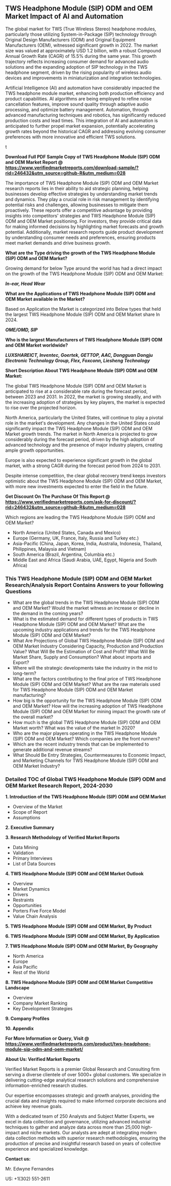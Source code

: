<h2>TWS Headphone Module (SIP) ODM and OEM Market Impact of AI and Automation</h2><p>The global market for TWS (True Wireless Stereo) headphone modules, particularly those utilizing System-in-Package (SIP) technology through Original Design Manufacturers (ODM) and Original Equipment Manufacturers (OEM), witnessed significant growth in 2022. The market size was valued at approximately USD 1.2 billion, with a robust Compound Annual Growth Rate (CAGR) of 15.5% during the same year. This growth trajectory reflects increasing consumer demand for advanced audio solutions and the expanding adoption of SIP technology in the TWS headphone segment, driven by the rising popularity of wireless audio devices and improvements in miniaturization and integration technologies.</p><p>Artificial Intelligence (AI) and automation have considerably impacted the TWS headphone module market, enhancing both production efficiency and product capabilities. AI algorithms are being employed to refine noise cancellation features, improve sound quality through adaptive audio processing, and optimize battery management. Automation, through advanced manufacturing techniques and robotics, has significantly reduced production costs and lead times. This integration of AI and automation is anticipated to further propel market expansion, potentially accelerating growth rates beyond the historical CAGR and addressing evolving consumer preferences with more innovative and efficient TWS solutions.</p>t</p><p id="" class=""><strong>Download Full PDF Sample Copy of TWS Headphone Module (SIP) ODM and OEM Market Report @ <a href="https://www.verifiedmarketreports.com/download-sample/?rid=246432&utm_source=github-R&utm_medium=028" target="_blank">https://www.verifiedmarketreports.com/download-sample/?rid=246432&utm_source=github-R&utm_medium=028</a></strong></p><p>The importance of&nbsp;TWS Headphone Module (SIP) ODM and OEM Market research reports lies in their ability to aid strategic planning, helping businesses develop effective strategies by understanding market trends and dynamics. They play a crucial role in risk management by identifying potential risks and challenges, allowing businesses to mitigate them proactively. These reports offer a competitive advantage by providing insights into competitors' strategies and TWS Headphone Module (SIP) ODM and OEM Market positioning. For investors, they provide critical data for making informed decisions by highlighting market forecasts and growth potential. Additionally, market research reports guide product development by understanding consumer needs and preferences, ensuring products meet market demands and drive business growth.</p><p><strong>What are the&nbsp;Type driving the growth of the TWS Headphone Module (SIP) ODM and OEM Market?</strong></p><p id="" class="">Growing demand for below Type around the world has had a direct impact on the growth of the TWS Headphone Module (SIP) ODM and OEM Market:</p><em><strong>In-ear, Head Wear</strong></em></p><strong>What are the&nbsp;Applications&nbsp;of TWS Headphone Module (SIP) ODM and OEM Market available in the Market?</strong></p><p id="" class="">Based on Application the Market is categorized into Below types that held the largest TWS Headphone Module (SIP) ODM and OEM Market share In 2024.</p><em><strong>OME/OMD, SIP</strong></em></p><strong>Who is the largest Manufacturers of TWS Headphone Module (SIP) ODM and OEM Market worldwide?</strong></p><p><em><strong>LUXSHAREICT, Inventec, Goertek, GETTOP, AAC, Dongguan Dongju Electronic Technology Group, Flex, Foxconn, Liesheng Technology</strong></em></p><p id="" class=""><strong>Short Description About TWS Headphone Module (SIP) ODM and OEM Market:</strong></p><p>The global TWS Headphone Module (SIP) ODM and OEM Market is anticipated to rise at a considerable rate during the forecast period, between 2023 and 2031. In 2022, the market is growing steadily, and with the increasing adoption of strategies by key players, the market is expected to rise over the projected horizon.</p><p>North America, particularly the United States, will continue to play a pivotal role in the market's development. Any changes in the United States could significantly impact the TWS Headphone Module (SIP) ODM and OEM Market growth trends. The market in North America is projected to grow considerably during the forecast period, driven by the high adoption of advanced technology and the presence of major industry players, creating ample growth opportunities.</p><p>Europe is also expected to experience significant growth in the global market, with a strong CAGR during the forecast period from 2024 to 2031.</p><p>Despite intense competition, the clear global recovery trend keeps investors optimistic about the TWS Headphone Module (SIP) ODM and OEM Market, with more new investments expected to enter the field in the future.</p><p id="" class=""><strong>Get Discount On The Purchase Of This Report @ <a href="https://www.verifiedmarketreports.com/ask-for-discount/?rid=246432&utm_source=github-R&utm_medium=028" target="_blank">https://www.verifiedmarketreports.com/ask-for-discount/?rid=246432&utm_source=github-R&utm_medium=028</a></strong></p>Which regions are leading the TWS Headphone Module (SIP) ODM and OEM Market?</p><ul><li>North America (United States, Canada and Mexico)</li><li>Europe (Germany, UK, France, Italy, Russia and Turkey etc.)</li><li>Asia-Pacific (China, Japan, Korea, India, Australia, Indonesia, Thailand, Philippines, Malaysia and Vietnam)</li><li>South America (Brazil, Argentina, Columbia etc.)</li><li>Middle East and Africa (Saudi Arabia, UAE, Egypt, Nigeria and South Africa)</li></ul><h3 id="" class="">This TWS Headphone Module (SIP) ODM and OEM Market Research/Analysis Report Contains Answers to your following Questions</h3><ul><li>What are the global trends in the TWS Headphone Module (SIP) ODM and OEM Market? Would the market witness an increase or decline in the demand in the coming years?</li><li>What is the estimated demand for different types of products in TWS Headphone Module (SIP) ODM and OEM Market? What are the upcoming industry applications and trends for the TWS Headphone Module (SIP) ODM and OEM Market?</li><li>What Are Projections of Global TWS Headphone Module (SIP) ODM and OEM Market Industry Considering Capacity, Production and Production Value? What Will Be the Estimation of Cost and Profit? What Will Be Market Share, Supply and Consumption? What about imports and Export?</li><li>Where will the strategic developments take the industry in the mid to long-term?</li><li>What are the factors contributing to the final price of TWS Headphone Module (SIP) ODM and OEM Market? What are the raw materials used for TWS Headphone Module (SIP) ODM and OEM Market manufacturing?</li><li>How big is the opportunity for the TWS Headphone Module (SIP) ODM and OEM Market? How will the increasing adoption of TWS Headphone Module (SIP) ODM and OEM Market for mining impact the growth rate of the overall market?</li><li>How much is the global TWS Headphone Module (SIP) ODM and OEM Market worth? What was the value of the market In 2020?</li><li>Who are the major players operating in the TWS Headphone Module (SIP) ODM and OEM Market? Which companies are the front runners?</li><li>Which are the recent industry trends that can be implemented to generate additional revenue streams?</li><li>What Should Be Entry Strategies, Countermeasures to Economic Impact, and Marketing Channels for TWS Headphone Module (SIP) ODM and OEM Market Industry?</li></ul><h3 id="" class="">Detailed TOC of Global TWS Headphone Module (SIP) ODM and OEM Market Research Report, 2024-2030</h3><p id="" class=""><strong>1. Introduction of the TWS Headphone Module (SIP) ODM and OEM Market</strong></p><ul><li>Overview of the Market</li><li>Scope of Report</li><li>Assumptions</li></ul><p id="" class=""><strong>2. Executive Summary</strong></p><p id="" class=""><strong>3. Research Methodology of Verified Market Reports</strong></p><ul><li>Data Mining</li><li>Validation</li><li>Primary Interviews</li><li>List of Data Sources</li></ul><p id="" class=""><strong>4. TWS Headphone Module (SIP) ODM and OEM Market Outlook</strong></p><ul><li>Overview</li><li>Market Dynamics</li><li>Drivers</li><li>Restraints</li><li>Opportunities</li><li>Porters Five Force Model</li><li>Value Chain Analysis</li></ul><p id="" class=""><strong>5. TWS Headphone Module (SIP) ODM and OEM Market, By Product</strong></p><p id="" class=""><strong>6. TWS Headphone Module (SIP) ODM and OEM Market, By Application</strong></p><p id="" class=""><strong>7. TWS Headphone Module (SIP) ODM and OEM Market, By Geography</strong></p><ul><li>North America</li><li>Europe</li><li>Asia Pacific</li><li>Rest of the World</li></ul><p id="" class=""><strong>8. TWS Headphone Module (SIP) ODM and OEM Market Competitive Landscape</strong></p><ul><li>Overview</li><li>Company Market Ranking</li><li>Key Development Strategies</li></ul><p id="" class=""><strong>9. Company Profiles</strong></p><p id="" class=""><strong>10. Appendix</strong></p><p id="" class=""><strong>For More Information or Query, Visit @ <a href="https://www.verifiedmarketreports.com/product/tws-headphone-module-sip-odm-and-oem-market/" target="_blank">https://www.verifiedmarketreports.com/product/tws-headphone-module-sip-odm-and-oem-market/</a></strong></p><p id="" class=""><strong>About Us: Verified Market Reports</strong></p><p id="" class="">Verified Market Reports is a premier Global Research and Consulting firm serving a diverse clientele of over 5000+ global customers. We specialize in delivering cutting-edge analytical research solutions and comprehensive information-enriched research studies.</p><p id="" class="">Our expertise encompasses strategic and growth analyses, providing the crucial data and insights required to make informed corporate decisions and achieve key revenue goals.</p><p id="" class="">With a dedicated team of 250 Analysts and Subject Matter Experts, we excel in data collection and governance, utilizing advanced industrial techniques to gather and analyze data across more than 25,000 high-impact and niche markets. Our analysts are adept at integrating modern data collection methods with superior research methodologies, ensuring the production of precise and insightful research based on years of collective experience and specialized knowledge.</p><p id="" class=""><strong>Contact us:</strong></p><p id="" class="">Mr. Edwyne Fernandes</p><p id="" class="">US: +1(302) 551-2611</p>